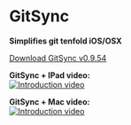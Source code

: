 # GitSync

**Simplifies git tenfold iOS/OSX**  

[Download GitSync v0.9.54](https://github.com/eonist/GitSync/releases/tag/0.9.54) 

**GitSync + IPad video:**  
[![Introduction video](https://i.vimeocdn.com/video/539019703_590x332.jpg)](https://vimeo.com/gitsync/ipad)

**GitSync + Mac video:**  
[![Introduction video](https://i.vimeocdn.com/video/538879286_590x332.jpg)](https://vimeo.com/gitsync/intro)